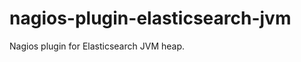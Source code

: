 nagios-plugin-elasticsearch-jvm
===============================

Nagios plugin for Elasticsearch JVM heap.

